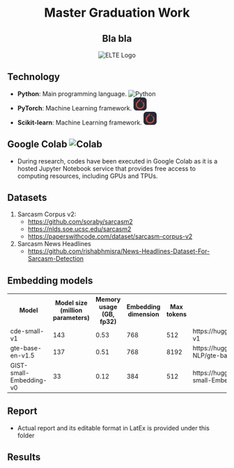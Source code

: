 <div align="center">
   <h1> Master Graduation Work </h1>
   <h2> Bla bla </h2>
   <img src = "images/ELTE_Logo.png" alt="ELTE Logo">
</div>
 </b>

## Technology
- **Python**: Main programming language. ![Python](https://img.shields.io/badge/Python-3776AB?style=for-the-badge&logo=python&logoColor=white)
- **PyTorch**: Machine Learning framework. <img src="https://github.com/tandpfun/skill-icons/blob/main/icons/PyTorch-Dark.svg" alt="PyTorch" width="30" />
- **Scikit-learn**: Machine Learning framework. <img src="https://github.com/tandpfun/skill-icons/blob/main/icons/PyTorch-Dark.svg" alt="PyTorch" width="30" />

## Google Colab <img src="https://encrypted-tbn0.gstatic.com/images?q=tbn:ANd9GcSArk3D34rWqNoPw4_n-ovyK0lz3yvknTVZd9yeCdZrsdDEViqoPMmjhFWD-iy4NO1UiyI&usqp=CAU" alt="Colab" width="40">
- During research, codes have been executed in Google Colab as it is a hosted Jupyter Notebook service that provides free access to computing resources, including GPUs and TPUs.

## Datasets
1. Sarcasm Corpus v2:
   - https://github.com/soraby/sarcasm2
   - https://nlds.soe.ucsc.edu/sarcasm2
   - https://paperswithcode.com/dataset/sarcasm-corpus-v2
2. Sarcasm News Headlines
   - https://github.com/rishabhmisra/News-Headlines-Dataset-For-Sarcasm-Detection

## Embedding models
<table>
   <tr>
      <th> Model </th>
      <th> Model size (million parameters) </th>
      <th> Memory usage (GB, fp32) </th>
      <th> Embedding dimension </th>
      <th> Max tokens </th>
      <th> Link </th>
   </tr>
   <tr>
      <td> cde-small-v1 </td>
      <td> 143 </td>
      <td> 0.53 </td>
      <td> 768 </td>
      <td> 512 </td>
      <td> https://huggingface.co/jxm/cde-small-v1 </td>
   </tr>
   <tr>
      <td> gte-base-en-v1.5 </td>
      <td> 137 </td>
      <td> 0.51 </td>
      <td> 768 </td>
      <td> 8192 </td>
      <td> https://huggingface.co/Alibaba-NLP/gte-base-en-v1.5 </td>
   </tr>
   <tr>
      <td> GIST-small-Embedding-v0 </td>
      <td> 33 </td>
      <td> 0.12 </td>
      <td> 384 </td>
      <td> 512 </td>
      <td> https://huggingface.co/avsolatorio/GIST-small-Embedding-v0 </td>
   </tr>
</table>

## Report
- Actual report and its editable format in LatEx is provided under this folder

## Results
